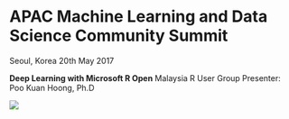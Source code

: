 # APAC Machine Learning and Data Science Community Summit
Seoul, Korea
20th May 2017

**Deep Learning with Microsoft R Open**
Malaysia R User Group
Presenter: Poo Kuan Hoong, Ph.D

![](https://1.bp.blogspot.com/-yNrMBhZ6iRQ/WRVegMjkw_I/AAAAAAADIMs/jCrNhac4v5UxYAJVaplxaJVDzxOBaumngCLcB/s1600/apac-datascience.png)